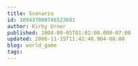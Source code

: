 ```yaml
---
title: Scenario
id: 109437000746523601
author: Kirby Urner
published: 2004-09-05T01:02:00.000-07:00
updated: 2006-11-15T11:42:40.904-08:00
blog: world_game
tags: 
---
```


